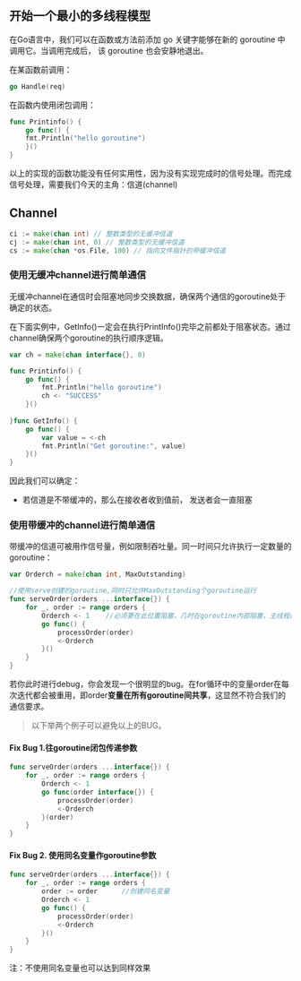 ## 开始一个最小的多线程模型

在Go语言中，我们可以在函数或方法前添加 go 关键字能够在新的 goroutine 中调用它。当调用完成后， 该 goroutine 也会安静地退出。

在某函数前调用：
```go
go Handle(req)
```

在函数内使用闭包调用：
```go
func Printinfo() { 
    go func() {         
    fmt.Println("hello goroutine") 
    }()
}
```
以上的实现的函数功能没有任何实用性，因为没有实现完成时的信号处理。而完成信号处理，需要我们今天的主角：信道(channel)

## Channel
```go
ci := make(chan int) // 整数类型的无缓冲信道 
cj := make(chan int, 0) // 整数类型的无缓冲信道 
cs := make(chan *os.File, 100) // 指向文件指针的带缓冲信道
```

### 使用无缓冲channel进行简单通信
无缓冲channel在通信时会阻塞地同步交换数据，确保两个通信的goroutine处于确定的状态。

在下面实例中，GetInfo()一定会在执行PrintInfo()完毕之前都处于阻塞状态。通过channel确保两个goroutine的执行顺序逻辑。
```go
var ch = make(chan interface{}, 0)

func Printinfo() { 
    go func() {         
        fmt.Println("hello goroutine")         
        ch <- "SUCCESS"
    }()
    
}func GetInfo() { 
    go func() {         
        var value = <-ch         
        fmt.Println("Get goroutine:", value) 
    }()
}
```
因此我们可以确定：
- 若信道是不带缓冲的，那么在接收者收到值前， 发送者会一直阻塞

### 使用带缓冲的channel进行简单通信

带缓冲的信道可被用作信号量，例如限制吞吐量。同一时间只允许执行一定数量的goroutine：
```go
var Orderch = make(chan int, MaxOutstanding)

//使用serve创建的goroutine,同时只允许MaxOutstanding个goroutine运行
func serveOrder(orders ...interface{}) { 
    for _, order := range orders {         
        Orderch <- 1    //必须要在此位置阻塞，几时在goroutine内部阻塞，主线程还是会不断使用栈内存开新线程造成内存浪费。         
        go func() {                 
            processOrder(order)                
            <-Orderch         
        }() 
    }
}
```

若你此时进行debug，你会发现一个很明显的bug。在for循环中的变量order在每次迭代都会被重用，即order**变量在所有goroutine间共享**，这显然不符合我们的通信要求。

> 以下举两个例子可以避免以上的BUG。

#### Fix Bug 1.往goroutine闭包传递参数

```go
func serveOrder(orders ...interface{}) { 
    for _, order := range orders {         
        Orderch <- 1         
        go func(order interface{}) {                 
            processOrder(order)                
            <-Orderch         
        }(order) 
    }
}
```

#### Fix Bug 2. 使用同名变量作goroutine参数

```go
func serveOrder(orders ...interface{}) { 
    for _, order := range orders {   
        order := order      //创建同名变量
        Orderch <- 1         
        go func() {                 
            processOrder(order)                
            <-Orderch         
        }() 
    }
}
```
注：不使用同名变量也可以达到同样效果